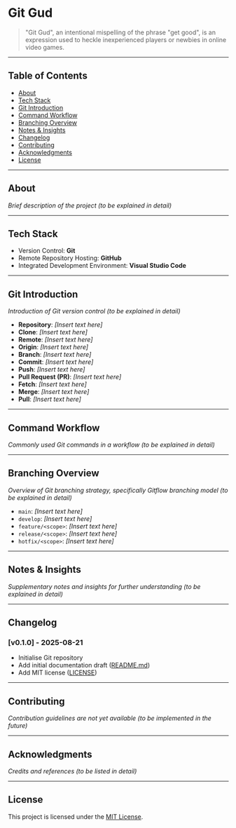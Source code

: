 # Git Gud

> "Git Gud", an intentional mispelling of the phrase "get good", is an expression used to heckle inexperienced players or newbies in online video games.

---

## Table of Contents

- [About](#about)
- [Tech Stack](#tech-stack)
- [Git Introduction](#git-introduction)
- [Command Workflow](#command-workflow)
- [Branching Overview](#branching-overview)
- [Notes & Insights](#notes--insights)
- [Changelog](#changelog)
- [Contributing](#contributing)
- [Acknowledgments](#acknowledgments)
- [License](#license)

---

## About

*Brief description of the project (to be explained in detail)*

---

## Tech Stack

- Version Control: **Git**
- Remote Repository Hosting: **GitHub**
- Integrated Development Environment: **Visual Studio Code**

---

## Git Introduction

*Introduction of Git version control (to be explained in detail)*

- **Repository**: *[Insert text here]*
- **Clone**: *[Insert text here]*
- **Remote**: *[Insert text here]*
- **Origin**: *[Insert text here]*
- **Branch**: *[Insert text here]*
- **Commit**: *[Insert text here]*
- **Push**: *[Insert text here]*
- **Pull Request (PR)**: *[Insert text here]*
- **Fetch**: *[Insert text here]*
- **Merge**: *[Insert text here]*
- **Pull**: *[Insert text here]*

---

## Command Workflow

*Commonly used Git commands in a workflow (to be explained in detail)*

---

## Branching Overview

*Overview of Git branching strategy, specifically Gitflow branching model (to be explained in detail)*

- `main`: *[Insert text here]*
- `develop`: *[Insert text here]*
- `feature/<scope>`: *[Insert text here]*
- `release/<scope>`: *[Insert text here]*
- `hotfix/<scope>`: *[Insert text here]*

---

## Notes & Insights

*Supplementary notes and insights for further understanding (to be explained in detail)*

---

## Changelog

### [v0.1.0] - 2025-08-21
- Initialise Git repository
- Add initial documentation draft ([README.md](README.md))
- Add MIT license ([LICENSE](LICENSE))

---

## Contributing

*Contribution guidelines are not yet available (to be implemented in the future)*

---

## Acknowledgments

*Credits and references (to be listed in detail)*

---

## License

This project is licensed under the [MIT License](LICENSE).
